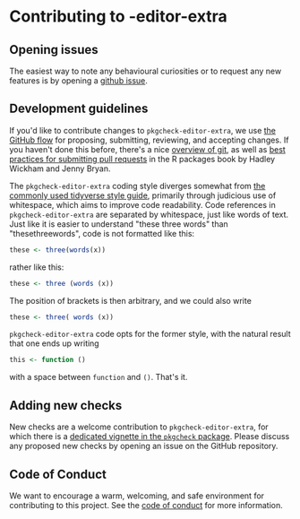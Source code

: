 # Contributing to -editor-extra

## Opening issues

The easiest way to note any behavioural curiosities or to request any new
features is by opening a [github
issue](https://github.com/ropensci-review-tools/pkgcheck-editor-extra/issues).


## Development guidelines

If you'd like to contribute changes to `pkgcheck-editor-extra`, we use [the GitHub
flow](https://docs.github.com/en/get-started/quickstart/github-flow) for proposing,
submitting, reviewing, and accepting changes. If you haven't done this before,
there's a nice [overview of git](https://r-pkgs.org/git.html), as well
as [best practices for submitting pull requests](http://r-pkgs.org/git.html#pr-make)
in the R packages book by Hadley Wickham and Jenny Bryan.

The `pkgcheck-editor-extra` coding style diverges somewhat from [the commonly used tidyverse style
guide](https://style.tidyverse.org/syntax.html#spacing), primarily through judicious use of
whitespace, which aims to improve code readability. Code references in
`pkgcheck-editor-extra` are separated by whitespace, just like words of text. Just like it
is easier to understand "these three words" than "thesethreewords", code is not
formatted like this:

``` r
these <- three(words(x))
```
rather like this:

``` r
these <- three (words (x))
```

The position of brackets is then arbitrary, and we could also write

``` r
these <- three( words (x))
```

`pkgcheck-editor-extra` code opts for the former style, with the natural result that one
ends up writing

```r
this <- function ()
```

with a space between `function` and `()`. That's it.

## Adding new checks

New checks are a welcome contribution to `pkgcheck-editor-extra`, for which there is a
[dedicated
vignette in the `pkgcheck` package](https://docs.ropensci.org/pkgcheck-editor-extra/articles/extending-checks.html).
Please discuss any proposed new checks by opening an issue on the GitHub
repository.


## Code of Conduct

We want to encourage a warm, welcoming, and safe environment for contributing to
this project. See the [code of
conduct](https://ropensci.org/code-of-conduct/) for
more information.
